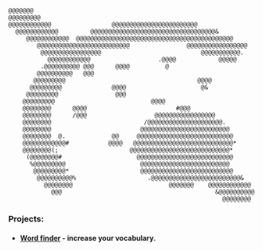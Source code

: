     @@@@@@@                                                               
    @@@@@@@@@                                                             
    @@@@@@@@@@@@                 @@@@@@@@@@@@@@@@@@@@@@@@                 
      @@@@@@@@@@@@         @@@@@@@@@@@@@@@@@@@@@@@@@@@@@@@@@@@&           
         @@@@@@@@@@@@  @@@@@@@@@@@@@@@@@@@@@@@@@@@@@@@@@@@@@@@@@@@@       
            @@@@@@@@@@@@@@@@@@@@@@@@@@                @@@@@@@@@@@@@@@@@    
             @@@@@@@@@@@@@@@@@                            @@@@@@@@@@@.   
               @@@@@@@@@@@@                   .@@@@            @@@@@      
             .@@@@@@@@@@ @@@      @@@@          @                         
            @@@@@@@@@@   @@@                                              
           @@@@@@@@@                                     @@@@             
          @@@@@@@@@              @@@@                     @&              
         @@@@@@@@@                @@@                                     
        @@@@@@@@@                           @@@@                          
        @@@@@@@@      @@@@                         #@@@                   
        @@@@@@@@      /@@@                   @@@@@@@@@@@@@@@@@            
        @@@@@@@@                          /@@@@@@@@@@@@@@@@@@@@@.         
        @@@@@@@@                         @@@@@@@@@@@@@@@@@@@@@@@@@        
        @@@@@@@@  @.             @@     @@@@@@@@@@@@@@@@@@@@@@@@@@@       
        @@@@@@@@@@@@#           @@@@   @@@@@@@@@@@@@@@@@@@@@@@@@@@@*      
        @@@@@@@@(;                    @@@@@@@@@@@@@@@@@@@@@@@@@@@@*      
         (@@@@@@@@#                     @@@@@@@@@@@@@@@@@@@@@@@@@@@       
          %@@@@@@@@@                     @@@@@@@@@@@@@@@@@@@@@@@@@        
           @@@@@@@@@*                    @@@@@@@@@@@@@@@@@@@@@@@@@@      
            @@@@@@@@@@%                    .@@@@@@@@@@@@@@@@@@@@@@@@@&   
              @@@@@@@@                           @@@@@@@    @@@@@@@@@@@@ 
                @@@                                           &@@@@@@@@@@
                                                                @@@@@@@@


### Projects: 

- #### [Word finder](https://word-finder-project-23.herokuapp.com/) - increase your vocabulary.


